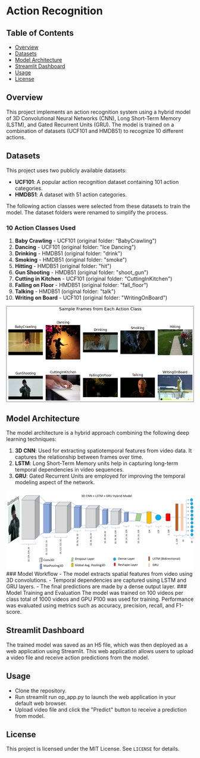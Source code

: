 # Action Recognition


## Table of Contents

- [Overview](#overview)
- [Datasets](#datasets)
- [Model Architecture](#model-architecture)
- [Streamlit Dashboard](#streamlit-dashboard)
- [Usage](#usage)
- [License](#license)

## Overview

This project implements an action recognition system using a hybrid model of 3D Convolutional Neural Networks (CNN), Long Short-Term Memory (LSTM), and Gated Recurrent Units (GRU). The model is trained on a combination of datasets (UCF101 and HMDB51) to recognize 10 different actions.


## Datasets

This project uses two publicly available datasets:
- **UCF101**: A popular action recognition dataset containing 101 action categories.
- **HMDB51**: A dataset with 51 action categories.

The following action classes were selected from these datasets to train the model. The dataset folders were renamed to simplify the process.
### 10 Action Classes Used

1. **Baby Crawling** - UCF101 (original folder: "BabyCrawling")
2. **Dancing** - UCF101 (original folder: "Ice Dancing")
3. **Drinking** - HMDB51 (original folder: "drink")
4. **Smoking** - HMDB51 (original folder: "smoke")
5. **Hitting** - HMDB51 (original folder: "hit")
6. **Gun Shooting** - HMDB51 (original folder: "shoot_gun")
7. **Cutting in Kitchen** - UCF101 (original folder: "CuttingInKitchen")
8. **Falling on Floor** - HMDB51 (original folder: "fall_floor")
9. **Talking** - HMDB51 (original folder: "talk")
10. **Writing on Board** - UCF101 (original folder: "WritingOnBoard")
<img src="classes.png">

## Model Architecture

The model architecture is a hybrid approach combining the following deep learning techniques:
1. **3D CNN**: Used for extracting spatiotemporal features from video data. It captures the relationship between frames over time.
2. **LSTM**: Long Short-Term Memory units help in capturing long-term temporal dependencies in video sequences.
3. **GRU**: Gated Recurrent Units are employed for improving the temporal modeling aspect of the network.
<img src="model_arch.png">
### Model Workflow
- The model extracts spatial features from video using 3D convolutions.
- Temporal dependencies are captured using LSTM and GRU layers.
- The final predictions are made by a dense output layer.
### Model Training and Evaluation
The model was trained on 100 videos per class total of 1000 videos and GPU P100 was used for training. Performance was evaluated using metrics such as accuracy, precision, recall, and F1-score.

## Streamlit Dashboard
The trained model was saved as an H5 file, which was then deployed as a web application using Streamlit. This web application allows users to upload a video file and receive action predictions from the model.


## Usage
* Clone the repository.
* Run streamlit run op_app.py to launch the web application in your default web browser.
* Upload video file and click the "Predict" button to receive a prediction from model.

## License
This project is licensed under the MIT License. See `LICENSE` for details.
